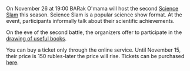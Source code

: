 On November 26 at 19:00 BARak O'mama will host the second [Science Slam](https://vk.com/science_slam_vrn_26_11_18) this season. Science Slam is a popular science show format. At the event, participants informally talk about their scientific achievements.

On the eve of the second battle, the organizers offer to participate in the [drawing of useful books](https://vk.cc/8H8L4Q).

You can buy a ticket only through the online service. Until November 15, their price is 150 rubles-later the price will rise. Tickets can be purchased [here](https://vk.cc/8HmOF9).
